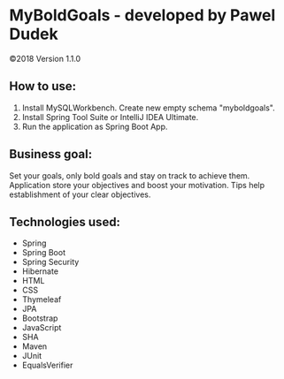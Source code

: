 # MyBoldGoals - developed by Pawel Dudek

©2018
Version 1.1.0


## How to use:

1. Install MySQLWorkbench. Create new empty schema "myboldgoals".
2. Install Spring Tool Suite or IntelliJ IDEA Ultimate.
3. Run the application as Spring Boot App.


## Business goal:

Set your goals, only bold goals and stay on track to achieve them. Application store your objectives and boost your motivation. Tips help establishment of your clear objectives.


## Technologies used:

- Spring
- Spring Boot
- Spring Security
- Hibernate
- HTML
- CSS
- Thymeleaf
- JPA
- Bootstrap
- JavaScript
- SHA
- Maven
- JUnit
- EqualsVerifier